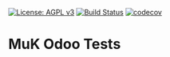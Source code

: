 [![License: AGPL v3](https://img.shields.io/badge/License-AGPL%20v3-blue.svg)](https://www.gnu.org/licenses/agpl-3.0)
[![Build Status](https://travis-ci.org/muk-it/muk_tests.svg?branch=11.0)](https://travis-ci.org/muk-it/muk_tests)
[![codecov](https://codecov.io/gh/muk-it/muk_tests/branch/11.0/graph/badge.svg)](https://codecov.io/gh/muk-it/muk_tests)

# MuK Odoo Tests

